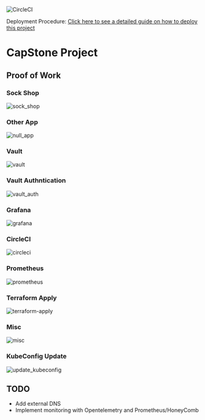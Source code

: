 ![CircleCI](https://img.shields.io/circleci/build/github/philemonnwanne/capstone)

Deployment Procedure: [Click here to see a detailed guide on how to deploy this project](https://github.com/philemonnwanne/capstone/blob/main/Deployment.md)

# CapStone Project

## Proof of Work

### Sock Shop
![sock_shop](https://github.com/philemonnwanne/capstone/blob/main/images/sock_shop.png)

### Other App
![null_app](https://github.com/philemonnwanne/capstone/blob/main/images/null_app.png)

### Vault
![vault](https://github.com/philemonnwanne/capstone/blob/main/images/vault.png)

### Vault Authntication
![vault_auth](https://github.com/philemonnwanne/capstone/blob/main/images/vault_auth.png)

### Grafana
![grafana](https://github.com/philemonnwanne/capstone/blob/main/images/grafana.png)

### CircleCI
![circleci](https://github.com/philemonnwanne/capstone/blob/main/images/circleci.png)

### Prometheus
![prometheus](https://github.com/philemonnwanne/capstone/blob/main/images/prometheus_02.png)

### Terraform Apply
![terraform-apply](https://github.com/philemonnwanne/capstone/blob/main/images/apply_output.png)

### Misc
![misc](https://github.com/philemonnwanne/capstone/blob/main/images/misc.png)

### KubeConfig Update
![update_kubeconfig](https://github.com/philemonnwanne/capstone/blob/main/images/update_kubeconfig.png)


## TODO
- Add external DNS
- Implement monitoring with Opentelemetry and Prometheus/HoneyComb
